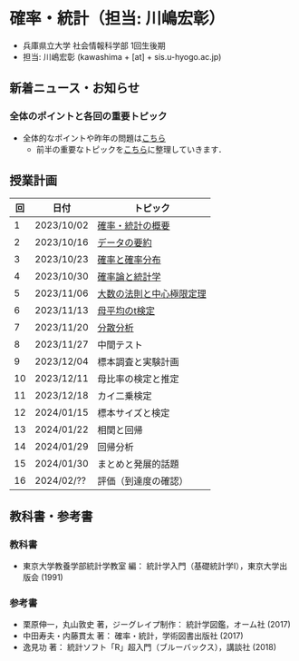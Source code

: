 # 確率・統計（担当: 川嶋宏彰）

- 兵庫県立大学 社会情報科学部 1回生後期
- 担当: 川嶋宏彰 (kawashima + [at] + sis.u-hyogo.ac.jp)

## 新着ニュース・お知らせ



### 全体のポイントと各回の重要トピック

- 全体的なポイントや昨年の問題は[こちら](keypoints)
  - 前半の重要なトピックを[こちら](keytopics1)に整理していきます．
  <!-- - 後半の重要なトピックを[こちら](keytopics2)に整理していきます． -->


## 授業計画

|回 |日付 |トピック|
|---|---|---|
|1 |2023/10/02 |[確率・統計の概要](slide/ProbStat2023_01.pdf)|
|2 |2023/10/16 |[データの要約](slide/ProbStat2023_02.pdf)|
|3 |2023/10/23 |[確率と確率分布](slide/ProbStat2023_03.pdf)|
|4 |2023/10/30 |[確率論と統計学](slide/ProbStat2023_04.pdf)|
|5 |2023/11/06 |[大数の法則と中心極限定理](slide/ProbStat2023_05.pdf)|
|6 |2023/11/13 |[母平均のt検定](slide/ProbStat2023_06.pdf)|
|7 |2023/11/20 |[分散分析](slide/ProbStat2023_07.pdf)|
|8 |2023/11/27 |中間テスト|
|9 |2023/12/04 |標本調査と実験計画|
|10|2023/12/11 |母比率の検定と推定|
|11|2023/12/18 |カイ二乗検定|
|12|2024/01/15 |標本サイズと検定|
|13|2024/01/22 |相関と回帰|
|14|2024/01/29 |回帰分析|
|15|2024/01/30 |まとめと発展的話題|
|16|2024/02/?? |評価（到達度の確認）|

<!-- 
|8 |2023/11/27 |[中間テスト（問題）](exercise/exam1-2023.pdf)[（解答）](exercise/exam1-2023_answer.pdf)<br />[分散分析の補足](slide/ProbStat2023_08.pdf)||
|9 |2023/12/04 |[標本調査と実験計画](slide/ProbStat2023_09.pdf)|
|10|2023/12/11 |[母比率の検定と推定](slide/ProbStat2023_10.pdf)|
|11|2023/12/18 |[カイ二乗検定](slide/ProbStat2023_11.pdf)|
|12|2024/01/15 |[標本サイズと検定](slide/ProbStat2023_12.pdf)|
|13|2024/01/22 |[相関と回帰](slide/ProbStat2023_13.pdf)|
|14|2024/01/29 |[回帰分析](slide/ProbStat2023_14.pdf)|
|15|2024/01/30 |[まとめと発展的話題](slide/ProbStat2023_15.pdf)|
|16|2024/02/?? |評価（到達度の確認）| -->


## 教科書・参考書

### 教科書

- 東京大学教養学部統計学教室 編： 統計学入門（基礎統計学Ⅰ），東京大学出版会 (1991)

### 参考書

- 栗原伸一，丸山敦史 著，ジーグレイプ制作： 統計学図鑑，オーム社 (2017)
- 中田寿夫・内藤貫太 著： 確率・統計，学術図書出版社 (2017)
- 逸見功 著： 統計ソフト「R」超入門（ブルーバックス），講談社 (2018)

<!-- ## Rのインストール

- Rを消してしまった場合のための[Rインストール方法](install-r) -->
